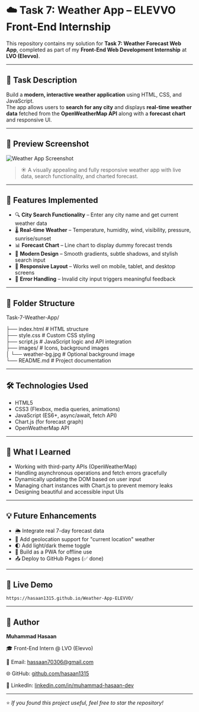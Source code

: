 # ☁️ Task 7: Weather App – ELEVVO Front-End Internship

This repository contains my solution for **Task 7: Weather Forecast Web App**, completed as part of my **Front-End Web Development Internship** at **LVO (Elevvo)**.

---

## 📌 Task Description

Build a **modern, interactive weather application** using HTML, CSS, and JavaScript.  
The app allows users to **search for any city** and displays **real-time weather data** fetched from the **OpenWeatherMap API** along with a **forecast chart** and responsive UI.

---

## 📸 Preview Screenshot

![Weather App Screenshot](https://i.postimg.cc/Y2Q6HPqb/weather-preview.png)

> ☀️ A visually appealing and fully responsive weather app with live data, search functionality, and charted forecast.

---

## 🚀 Features Implemented

- 🔍 **City Search Functionality** – Enter any city name and get current weather data
- 🌡️ **Real-time Weather** – Temperature, humidity, wind, visibility, pressure, sunrise/sunset
- 📊 **Forecast Chart** – Line chart to display dummy forecast trends
- 🌈 **Modern Design** – Smooth gradients, subtle shadows, and stylish search input
- 🧭 **Responsive Layout** – Works well on mobile, tablet, and desktop screens
- 🔁 **Error Handling** – Invalid city input triggers meaningful feedback

---

## 📁 Folder Structure

Task-7-Weather-App/

├── index.html                 # HTML structure  
├── style.css                 # Custom CSS styling  
├── script.js                 # JavaScript logic and API integration  
├── images/                   # Icons, background images  
│   └── weather-bg.jpg        # Optional background image  
└── README.md                 # Project documentation

---

## 🛠️ Technologies Used

- HTML5  
- CSS3 (Flexbox, media queries, animations)  
- JavaScript (ES6+, async/await, fetch API)  
- Chart.js (for forecast graph)  
- OpenWeatherMap API  

---

## 🧠 What I Learned

- Working with third-party APIs (OpenWeatherMap)  
- Handling asynchronous operations and fetch errors gracefully  
- Dynamically updating the DOM based on user input  
- Managing chart instances with Chart.js to prevent memory leaks  
- Designing beautiful and accessible input UIs  

---

## 💡 Future Enhancements

- 🌦️ Integrate real 7-day forecast data  
- 📍 Add geolocation support for "current location" weather  
- 🌓 Add light/dark theme toggle  
- 📲 Build as a PWA for offline use  
- 📤 Deploy to GitHub Pages (✅ done)

---

## 🔗 Live Demo 

`https://hasaan1315.github.io/Weather-App-ELEVVO/`

---

## 👤 Author

**Muhammad Hasaan**  

🎓 Front-End Intern @ LVO (Elevvo)  

📧 Email: hassaan70306@gmail.com  

🌐 GitHub: [github.com/hasaan1315](https://github.com/hasaan1315)  

💼 LinkedIn: [linkedin.com/in/muhammad-hasaan-dev](https://linkedin.com/in/muhammad-hasaan-dev)

---

⭐ _If you found this project useful, feel free to star the repository!_
